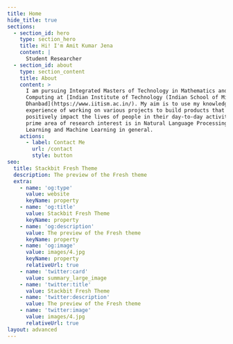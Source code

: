 ```yaml
---
title: Home
hide_title: true
sections:
  - section_id: hero
    type: section_hero
    title: Hi! I'm Amit Kumar Jena
    content: |
      Student Researcher
  - section_id: about
    type: section_content
    title: About
    content: >
      I am pursuing Integrated Masters of Technology in Mathematics and
      Computing at [Indian Institute of Technology (Indian School of Mines)
      Dhanbad](https://www.iitism.ac.in/). My aim is to use my knowledge and
      experience of working on various projects to build products that can
      positively impact the lives of people in their day-to-day activities. My
      prime area of research interest is in Natural Language Processing, Deep
      Learning and Machine Learning in general.
    actions:
      - label: Contact Me
        url: /contact
        style: button
seo:
  title: Stackbit Fresh Theme
  description: The preview of the Fresh theme
  extra:
    - name: 'og:type'
      value: website
      keyName: property
    - name: 'og:title'
      value: Stackbit Fresh Theme
      keyName: property
    - name: 'og:description'
      value: The preview of the Fresh theme
      keyName: property
    - name: 'og:image'
      value: images/4.jpg
      keyName: property
      relativeUrl: true
    - name: 'twitter:card'
      value: summary_large_image
    - name: 'twitter:title'
      value: Stackbit Fresh Theme
    - name: 'twitter:description'
      value: The preview of the Fresh theme
    - name: 'twitter:image'
      value: images/4.jpg
      relativeUrl: true
layout: advanced
---
```

